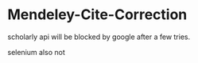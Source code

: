 # Mendeley-Cite-Correction

scholarly api will be blocked by google after a few tries.

selenium also not 
